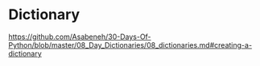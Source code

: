 # Dictionary

https://github.com/Asabeneh/30-Days-Of-Python/blob/master/08_Day_Dictionaries/08_dictionaries.md#creating-a-dictionary
